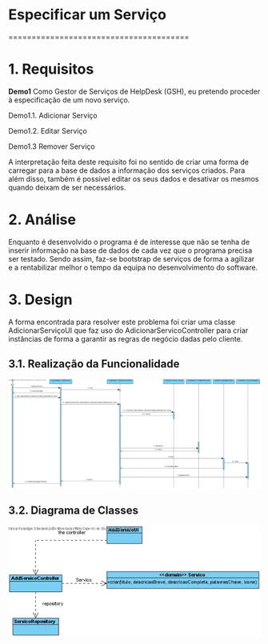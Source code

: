 # Especificar um Serviço
=======================================


# 1. Requisitos
**Demo1** 
Como Gestor de Serviços de HelpDesk (GSH), eu pretendo proceder à especificação de um novo serviço.

Demo1.1. Adicionar Serviço

Demo1.2. Editar Serviço

Demo1.3 Remover Serviço

A interpretação feita deste requisito foi no sentido de criar uma forma de carregar para a base de dados a informação dos serviços criados. Para além disso, também é possível editar os seus dados e desativar os mesmos quando deixam de ser necessários.

# 2. Análise

Enquanto é desenvolvido o programa é de interesse que não se tenha de inserir informação na base de dados de cada vez que o programa precisa ser testado. Sendo assim, faz-se bootstrap de serviços de forma a agilizar e a rentabilizar melhor o tempo da equipa no desenvolvimento do software.

# 3. Design

A forma encontrada para resolver este problema foi criar uma classe AdicionarServiçoUI que faz uso do AdicionarServicoController para criar instâncias de forma a garantir as regras de negócio dadas pelo cliente.

## 3.1. Realização da Funcionalidade

![AdicionarServico_SD](AdicionarServico_SD.jpg)

## 3.2. Diagrama de Classes

![AdicionarServico_CD](AdicionarServico_CD.jpg)